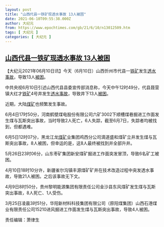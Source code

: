 ```yaml
---
layout: post
title: "山西代县一铁矿现透水事故 13人被困"
date: 2021-06-10T09:55:38.000Z
author: 大纪元
from: https://www.epochtimes.com/gb/21/6/10/n13012509.htm
tags: [ 大纪元 ]
categories: [ 大纪元 ]
---
```

<!--1623318938000-->
[山西代县一铁矿现透水事故 13人被困](https://www.epochtimes.com/gb/21/6/10/n13012509.htm)
------

<div>
<p>【大纪元2021年06月10日讯】今天（6月10日）山西忻州市代县一<a href="https://www.epochtimes.com/gb/tag/%E9%93%81%E7%9F%BF.html">铁矿</a>发生<a href="https://www.epochtimes.com/gb/tag/%E9%80%8F%E6%B0%B4%E4%BA%8B%E6%95%85.html">透水事故</a>，导致13人<a href="https://www.epochtimes.com/gb/tag/%E8%A2%AB%E5%9B%B0.html">被困</a>。</p><p>中共央视6月10日引述山西代县县委宣传部消息称，今天中午12时49分，代县聂营镇大红才<a href="https://www.epochtimes.com/gb/tag/%E9%93%81%E7%9F%BF.html">铁矿</a>4号井发生<a href="https://www.epochtimes.com/gb/tag/%E9%80%8F%E6%B0%B4%E4%BA%8B%E6%95%85.html">透水事故</a>，导致井下13人<a href="https://www.epochtimes.com/gb/tag/%E8%A2%AB%E5%9B%B0.html">被困</a>。</p><p>近期，大陆<a href="https://www.epochtimes.com/gb/tag/%E7%85%A4%E7%9F%BF.html">煤矿</a>也频繁发生事故。</p><p>6月4日17时50分，河南鹤壁煤电股份有限公司六矿3002下顺槽煤巷掘进工作面发生煤与瓦斯突出事故，当时导致2人死亡，6人失踪，截至6月7日，失踪者均被找到，但都遇难。</p><p>6月5日12时07分，黑龙江龙<a href="https://www.epochtimes.com/gb/tag/%E7%85%A4%E7%9F%BF.html">煤矿</a>业集团鸡西分公司滴道盛和煤矿立井发生煤与瓦斯突出事故，8人被困，但幸运的是，这8人最终被找到并全部升井。</p><p>5月26日23时06分，山东枣矿集团新安煤矿掘进工作面突发冒顶，导致6名矿工被困。</p><p>4月10日18时10分许，新疆雀尔沟镇丰源煤矿矿井在技术改造过程中突发透水事故，导致21人被困。之后该事故无下文。</p><p>4月9日8时50分，贵州黎明能源集团有限责任公司金沙县东风煤矿发生煤与瓦斯突出事故，​8人死亡、1人受伤。</p><p>3月25日凌晨3时51分，华阳新材料科技集团有限公司（原阳煤集团）山西石港煤业有限责任公司15210进风掘进工作面发生煤与瓦斯突出事故，导致4人被困。</p><p>责任编辑：萧律生</p>
</div>
